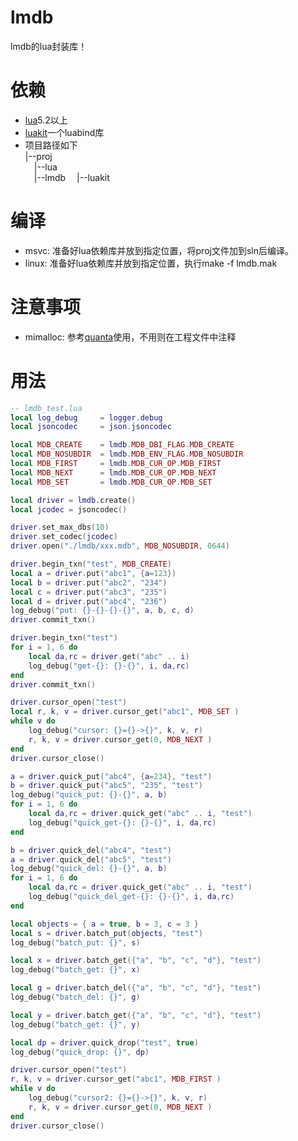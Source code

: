 # lmdb
lmdb的lua封装库！

# 依赖
- [lua](https://github.com/xiyoo0812/lua.git)5.2以上
- [luakit](https://github.com/xiyoo0812/luakit.git)一个luabind库
- 项目路径如下<br>
  |--proj <br>
  &emsp;|--lua <br>
  &emsp;|--lmdb
  &emsp;|--luakit


# 编译
- msvc: 准备好lua依赖库并放到指定位置，将proj文件加到sln后编译。
- linux: 准备好lua依赖库并放到指定位置，执行make -f lmdb.mak

# 注意事项
- mimalloc: 参考[quanta](https://github.com/xiyoo0812/quanta.git)使用，不用则在工程文件中注释

# 用法
```lua
-- lmdb_test.lua
local log_debug     = logger.debug
local jsoncodec     = json.jsoncodec

local MDB_CREATE    = lmdb.MDB_DBI_FLAG.MDB_CREATE
local MDB_NOSUBDIR  = lmdb.MDB_ENV_FLAG.MDB_NOSUBDIR
local MDB_FIRST     = lmdb.MDB_CUR_OP.MDB_FIRST
local MDB_NEXT      = lmdb.MDB_CUR_OP.MDB_NEXT
local MDB_SET       = lmdb.MDB_CUR_OP.MDB_SET

local driver = lmdb.create()
local jcodec = jsoncodec()

driver.set_max_dbs(10)
driver.set_codec(jcodec)
driver.open("./lmdb/xxx.mdb", MDB_NOSUBDIR, 0644)

driver.begin_txn("test", MDB_CREATE)
local a = driver.put("abc1", {a=123})
local b = driver.put("abc2", "234")
local c = driver.put("abc3", "235")
local d = driver.put("abc4", "236")
log_debug("put: {}-{}-{}-{}", a, b, c, d)
driver.commit_txn()

driver.begin_txn("test")
for i = 1, 6 do
    local da,rc = driver.get("abc" .. i)
    log_debug("get-{}: {}-{}", i, da,rc)
end
driver.commit_txn()

driver.cursor_open("test")
local r, k, v = driver.cursor_get("abc1", MDB_SET )
while v do
    log_debug("cursor: {}={}->{}", k, v, r)
    r, k, v = driver.cursor_get(0, MDB_NEXT )
end
driver.cursor_close()

a = driver.quick_put("abc4", {a=234}, "test")
b = driver.quick_put("abc5", "235", "test")
log_debug("quick_put: {}-{}", a, b)
for i = 1, 6 do
    local da,rc = driver.quick_get("abc" .. i, "test")
    log_debug("quick_get-{}: {}-{}", i, da,rc)
end

b = driver.quick_del("abc4", "test")
a = driver.quick_del("abc5", "test")
log_debug("quick_del: {}-{}", a, b)
for i = 1, 6 do
    local da,rc = driver.quick_get("abc" .. i, "test")
    log_debug("quick_del_get-{}: {}-{}", i, da,rc)
end

local objects = { a = true, b = 3, c = 3 }
local s = driver.batch_put(objects, "test")
log_debug("batch_put: {}", s)

local x = driver.batch_get({"a", "b", "c", "d"}, "test")
log_debug("batch_get: {}", x)

local g = driver.batch_del({"a", "b", "c", "d"}, "test")
log_debug("batch_del: {}", g)

local y = driver.batch_get({"a", "b", "c", "d"}, "test")
log_debug("batch_get: {}", y)

local dp = driver.quick_drop("test", true)
log_debug("quick_drop: {}", dp)

driver.cursor_open("test")
r, k, v = driver.cursor_get("abc1", MDB_FIRST )
while v do
    log_debug("cursor2: {}={}->{}", k, v, r)
    r, k, v = driver.cursor_get(0, MDB_NEXT )
end
driver.cursor_close()

```
